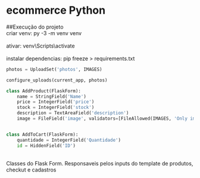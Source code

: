 # ecommerce Python

##Execução do projeto
<br>criar venv: py -3 -m venv venv<br/>
<br>ativar: venv\Scripts\activate<br/>
<br>instalar dependencias: pip freeze > requirements.txt<br/>



```Python
photos = UploadSet('photos', IMAGES)

configure_uploads(current_app, photos)

class AddProduct(FlaskForm):
    name = StringField('Name')
    price = IntegerField('price')
    stock = IntegerField('stock')
    description = TextAreaField('description')
    image = FileField('image', validators=[FileAllowed(IMAGES, 'Only images are accepted.')])


class AddToCart(FlaskForm):
    quantidade = IntegerField('Quantidade')
    id = HiddenField('ID')

```

<br>Classes do Flask Form. Responsaveis pelos inputs do template de produtos, checkut e cadastros<br/>

